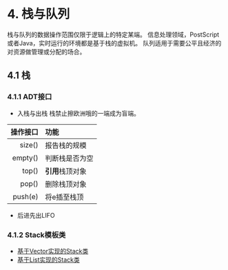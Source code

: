 # 4. 栈与队列
栈与队列的数据操作范围仅限于逻辑上的特定某端。
信息处理领域，PostScript或者Java，实时运行的环境都是基于栈的虚拟机。
队列适用于需要公平且经济的对资源做管理或分配的场合。
## 4.1 栈
### 4.1.1 ADT接口
- 入栈与出栈
  栈禁止擦欧洲哦的一端成为盲端。

|操作接口|功能|
|---:|:---|
|size()|报告栈的规模|
|empty()|判断栈是否为空|
|top()|**引用**栈顶对象|
|pop()|删除栈顶对象|
|push(e)|将e插至栈顶|

- 后进先出LIFO
### 4.1.2 Stack模板类
- [基于Vector实现的Stack类](code/Stack/Stack_vector.h)
- [基于List实现的Stack类](code/Stack/Stack_List.h)

